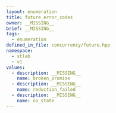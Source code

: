 ```yaml
---
layout: enumeration
title: future_error_codes
owner: __MISSING__
brief: __MISSING__
tags:
  - enumeration
defined_in_file: concurrency/future.hpp
namespace:
  - stlab
  - v1
values:
  - description: __MISSING__
    name: broken_promise
  - description: __MISSING__
    name: reduction_failed
  - description: __MISSING__
    name: no_state
---
```

